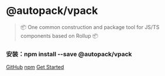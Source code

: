 <!-- _coverpage.md -->
# @autopack/vpack <small></small>
> 📦 One common construction and package tool for JS/TS components based on Rollup 📦

### 安装：npm install --save @autopack/vpack

[GitHub](https://github.com/YanPanMichael/vpack)
[npm](https://www.npmjs.com/package/@autopack/vpack)
[Get Started](installation)